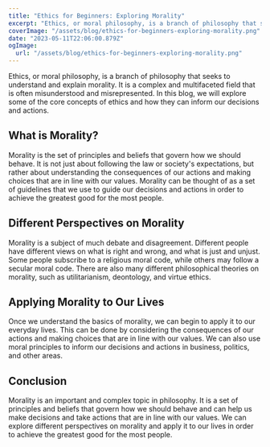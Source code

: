 ```yaml
---
title: "Ethics for Beginners: Exploring Morality"
excerpt: "Ethics, or moral philosophy, is a branch of philosophy that seeks to understand and explain morality. It is a complex and multifaceted field that is often misunderstood and misrepresented."
coverImage: "/assets/blog/ethics-for-beginners-exploring-morality.png"
date: "2023-05-11T22:06:00.879Z"
ogImage:
  url: "/assets/blog/ethics-for-beginners-exploring-morality.png"
---
```


Ethics, or moral philosophy, is a branch of philosophy that seeks to understand and explain morality. It is a complex and multifaceted field that is often misunderstood and misrepresented. In this blog, we will explore some of the core concepts of ethics and how they can inform our decisions and actions.

## What is Morality?

Morality is the set of principles and beliefs that govern how we should behave. It is not just about following the law or society's expectations, but rather about understanding the consequences of our actions and making choices that are in line with our values. Morality can be thought of as a set of guidelines that we use to guide our decisions and actions in order to achieve the greatest good for the most people.

## Different Perspectives on Morality

Morality is a subject of much debate and disagreement. Different people have different views on what is right and wrong, and what is just and unjust. Some people subscribe to a religious moral code, while others may follow a secular moral code. There are also many different philosophical theories on morality, such as utilitarianism, deontology, and virtue ethics.

## Applying Morality to Our Lives

Once we understand the basics of morality, we can begin to apply it to our everyday lives. This can be done by considering the consequences of our actions and making choices that are in line with our values. We can also use moral principles to inform our decisions and actions in business, politics, and other areas.

## Conclusion

Morality is an important and complex topic in philosophy. It is a set of principles and beliefs that govern how we should behave and can help us make decisions and take actions that are in line with our values. We can explore different perspectives on morality and apply it to our lives in order to achieve the greatest good for the most people.
